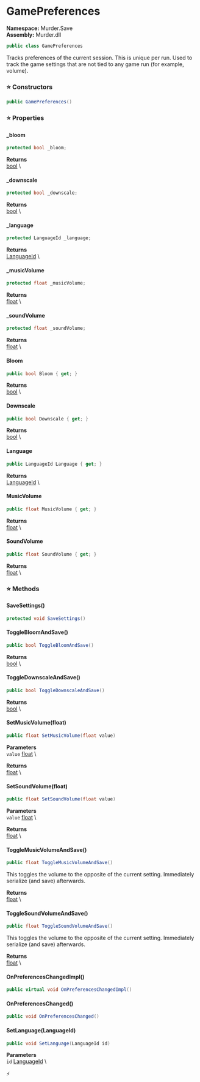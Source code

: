 # GamePreferences

**Namespace:** Murder.Save \
**Assembly:** Murder.dll

```csharp
public class GamePreferences
```

Tracks preferences of the current session. This is unique per run.
            Used to track the game settings that are not tied to any game run (for example, volume).

### ⭐ Constructors
```csharp
public GamePreferences()
```

### ⭐ Properties
#### _bloom
```csharp
protected bool _bloom;
```

**Returns** \
[bool](https://learn.microsoft.com/en-us/dotnet/api/System.Boolean?view=net-7.0) \
#### _downscale
```csharp
protected bool _downscale;
```

**Returns** \
[bool](https://learn.microsoft.com/en-us/dotnet/api/System.Boolean?view=net-7.0) \
#### _language
```csharp
protected LanguageId _language;
```

**Returns** \
[LanguageId](../../Murder/Assets/Localization/LanguageId.html) \
#### _musicVolume
```csharp
protected float _musicVolume;
```

**Returns** \
[float](https://learn.microsoft.com/en-us/dotnet/api/System.Single?view=net-7.0) \
#### _soundVolume
```csharp
protected float _soundVolume;
```

**Returns** \
[float](https://learn.microsoft.com/en-us/dotnet/api/System.Single?view=net-7.0) \
#### Bloom
```csharp
public bool Bloom { get; }
```

**Returns** \
[bool](https://learn.microsoft.com/en-us/dotnet/api/System.Boolean?view=net-7.0) \
#### Downscale
```csharp
public bool Downscale { get; }
```

**Returns** \
[bool](https://learn.microsoft.com/en-us/dotnet/api/System.Boolean?view=net-7.0) \
#### Language
```csharp
public LanguageId Language { get; }
```

**Returns** \
[LanguageId](../../Murder/Assets/Localization/LanguageId.html) \
#### MusicVolume
```csharp
public float MusicVolume { get; }
```

**Returns** \
[float](https://learn.microsoft.com/en-us/dotnet/api/System.Single?view=net-7.0) \
#### SoundVolume
```csharp
public float SoundVolume { get; }
```

**Returns** \
[float](https://learn.microsoft.com/en-us/dotnet/api/System.Single?view=net-7.0) \
### ⭐ Methods
#### SaveSettings()
```csharp
protected void SaveSettings()
```

#### ToggleBloomAndSave()
```csharp
public bool ToggleBloomAndSave()
```

**Returns** \
[bool](https://learn.microsoft.com/en-us/dotnet/api/System.Boolean?view=net-7.0) \

#### ToggleDownscaleAndSave()
```csharp
public bool ToggleDownscaleAndSave()
```

**Returns** \
[bool](https://learn.microsoft.com/en-us/dotnet/api/System.Boolean?view=net-7.0) \

#### SetMusicVolume(float)
```csharp
public float SetMusicVolume(float value)
```

**Parameters** \
`value` [float](https://learn.microsoft.com/en-us/dotnet/api/System.Single?view=net-7.0) \

**Returns** \
[float](https://learn.microsoft.com/en-us/dotnet/api/System.Single?view=net-7.0) \

#### SetSoundVolume(float)
```csharp
public float SetSoundVolume(float value)
```

**Parameters** \
`value` [float](https://learn.microsoft.com/en-us/dotnet/api/System.Single?view=net-7.0) \

**Returns** \
[float](https://learn.microsoft.com/en-us/dotnet/api/System.Single?view=net-7.0) \

#### ToggleMusicVolumeAndSave()
```csharp
public float ToggleMusicVolumeAndSave()
```

This toggles the volume to the opposite of the current setting.
            Immediately serialize (and save) afterwards.

**Returns** \
[float](https://learn.microsoft.com/en-us/dotnet/api/System.Single?view=net-7.0) \

#### ToggleSoundVolumeAndSave()
```csharp
public float ToggleSoundVolumeAndSave()
```

This toggles the volume to the opposite of the current setting.
            Immediately serialize (and save) afterwards.

**Returns** \
[float](https://learn.microsoft.com/en-us/dotnet/api/System.Single?view=net-7.0) \

#### OnPreferencesChangedImpl()
```csharp
public virtual void OnPreferencesChangedImpl()
```

#### OnPreferencesChanged()
```csharp
public void OnPreferencesChanged()
```

#### SetLanguage(LanguageId)
```csharp
public void SetLanguage(LanguageId id)
```

**Parameters** \
`id` [LanguageId](../../Murder/Assets/Localization/LanguageId.html) \



⚡